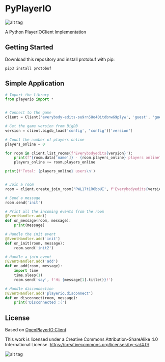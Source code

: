 # PyPlayerIO
![alt tag](https://puu.sh/uRYjD/e2c412ce60.png)

A Python PlayerIOClient Implementation


## Getting Started

Download this repository and install protobuf with pip:

```
pip3 install protobuf
```


## Simple Application

```python
# Import the library
from playerio import *


# Connect to the game
client = Client('everybody-edits-su9rn58o40itdbnw69plyw', 'guest', 'guest')

# Get the game version from BigDB
version = client.bigdb_load('config', 'config')['version']

# Count the number of players online
players_online = 0

for room in client.list_rooms(f'Everybodyedits{version}'):
    print(f"{room.data['name']} - {room.players_online} players online")
    players_online += room.players_online

print(f'Total: {players_online} users\n')


# Join a room
room = client.create_join_room('PWL17t1R6bbUI', f'Everybodyedits{version}', True)

# Send a message
room.send('init')

# Print all the incoming events from the room
@EventHandler.add()
def on_message(room, message):
    print(message)

# Handle the init event
@EventHandler.add('init')
def on_init(room, message):
    room.send('init2')

# Handle a join event
@EventHandler.add('add')
def on_add(room, message):
    import time
    time.sleep(1)
    room.send('say', f'Hi {message[1].title()}!')

# Handle disconnection
@EventHandler.add('playerio.disconnect')
def on_disconnect(room, message):
    print('Disconnected :(')
```


## License

Based on [OpenPlayerIO Client](https://github.com/OpenPlayerIO/PlayerIOClient)

This work is licensed under a Creative Commons Attribution-ShareAlike 4.0 International License.
https://creativecommons.org/licenses/by-sa/4.0/

![alt tag](https://i.creativecommons.org/l/by-sa/4.0/88x31.png)

